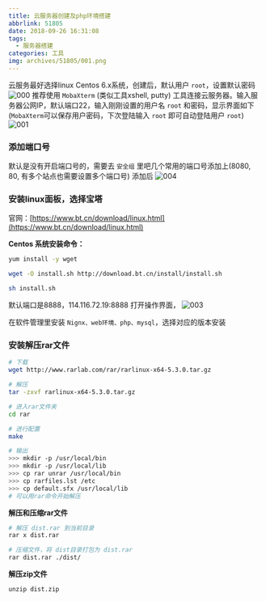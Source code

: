 ```yaml
---
title: 云服务器创建及php环境搭建
abbrlink: 51805
date: 2018-09-26 16:31:08
tags:
  - 服务器搭建
categories: 工具
img: archives/51805/001.png
---
```


云服务最好选择linux Centos 6.x系统，创建后，默认用户 `root`，设置默认密码
![000](51805/000.png)
推荐使用 `MobaXterm` (类似工具xshell, putty) 工具连接云服务器。输入服务器公网IP，默认端口22，输入刚刚设置的用户名 `root` 和密码，显示界面如下(`MobaXterm`可以保存用户密码，下次登陆输入 `root` 即可自动登陆用户 `root`)
![001](51805/001.png)

### 添加端口号
默认是没有开启端口号的，需要去 `安全组` 里吧几个常用的端口号添加上(8080, 80, 有多个站点也需要设置多个端口号)
添加后
![004](51805/004.png)

### 安装linux面板，选择宝塔
官网：[https://www.bt.cn/download/linux.html](https://www.bt.cn/download/linux.html)

__Centos 系统安装命令：__
```bash
yum install -y wget

wget -O install.sh http://download.bt.cn/install/install.sh

sh install.sh
```

默认端口是8888，114.116.72.19:8888 打开操作界面，
![003](51805/003.png)

在软件管理里安装 `Nignx、web环境、php、mysql`，选择对应的版本安装

### 安装解压rar文件
```bash
# 下载
wget http://www.rarlab.com/rar/rarlinux-x64-5.3.0.tar.gz

# 解压
tar -zxvf rarlinux-x64-5.3.0.tar.gz

# 进入rar文件夹
cd rar

# 进行配置　
make

# 输出
>>> mkdir -p /usr/local/bin
>>> mkdir -p /usr/local/lib
>>> cp rar unrar /usr/local/bin
>>> cp rarfiles.lst /etc
>>> cp default.sfx /usr/local/lib
# 可以用rar命令开始解压
```

__解压和压缩rar文件__
```bash
# 解压 dist.rar 到当前目录
rar x dist.rar

# 压缩文件，将 dist目录打包为 dist.rar
rar dist.rar ./dist/
```
__解压zip文件__
```
unzip dist.zip
```
